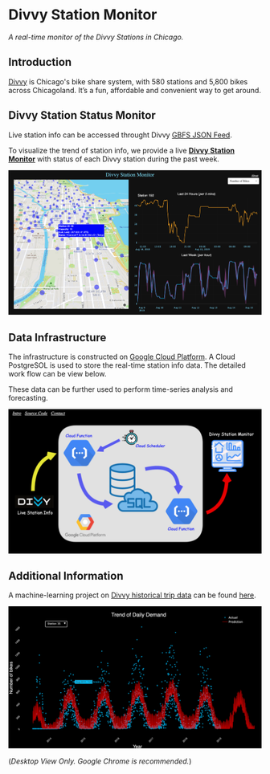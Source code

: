 # Divvy Station Monitor

_A real-time monitor of the Divvy Stations in Chicago._

## Introduction
[Divvy](https://www.divvybikes.com/) is Chicago's bike share system, with 580 stations and 5,800 bikes across Chicagoland. It’s a fun, affordable and convenient way to get around. 

## Divvy Station Status Monitor
Live station info can be accessed throught Divvy [GBFS JSON Feed](https://gbfs.divvybikes.com/gbfs/gbfs.json).

To visualize the trend of station info, we provide a live [**Divvy Station Monitor**](https://divvystationmonitor.herokuapp.com) with status of each Divvy station during the past week. 

[![Alt text](/static/img/snapshot.png?raw=true "Optional Title")](https://divvystationmonitor.herokuapp.com)

## Data Infrastructure
The infrastructure is constructed on [Google Cloud Platform](https://cloud.google.com/). A Cloud PostgreSOL is used to store the real-time station info data. The detailed work flow can be view below.

These data can be further used to perform time-series analysis and forecasting.

[![Work Flow](/static/img/wf.png?raw=true "Optional Title")](https://divvystationmonitor.herokuapp.com/about)

## Additional Information
A machine-learning project on [Divvy historical trip data](https://www.divvybikes.com/system-data) can be found [here](https://divvy-exploration.herokuapp.com/).

[![Alt text](/static/img/ts.png?raw=true "Optional Title")](https://divvystationmonitor.herokuapp.com)


(*Desktop View Only. Google Chrome is recommended.*)
